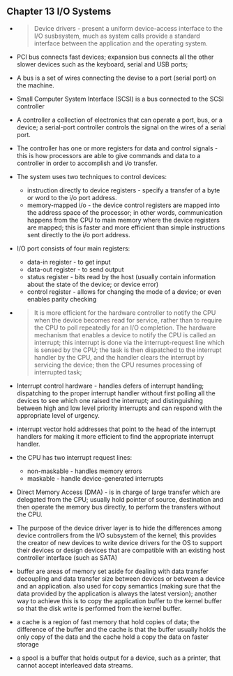 ## Chapter 13 I/O Systems

- > Device drivers - present a uniform device-access interface to the I/O susbsystem, much as system calls provide a standard interface between the application and the operating system.

- PCI bus connects fast devices; expansion bus connects all the other slower devices such as the keyboard, serial and USB ports;

- A bus is a set of wires connecting the devise to a port (serial port) on the machine.

- Small Computer System Interface (SCSI) is a bus connected to the SCSI controller

- A controller a collection of electronics that can operate a port, bus, or a device; a serial-port controller controls the signal on the wires of a serial port.

- The controller has one or more registers for data and control signals - this is how processors are able to give commands and data to a controller in order to accomplish and i/o transfer.

- The system uses two techniques to control devices: 
	+ instruction directly to device registers - specify a transfer of a byte or word to the i/o port address.
	+ memory-mapped i/o - the device control registers are mapped into the address space of the processor; in other words, communication happens from the CPU to main memory where the device registers are mapped; this is faster and more efficient than simple instructions sent directly to the i/o port address.

- I/O port consists of four main registers:
	+ data-in register - to get input 
	+ data-out register - to send output
	+ status register - bits read by the host (usually contain information about the state of the device; or device error)
	+ control register - allows for changing the mode of a device; or even enables parity checking


- > It is more efficient for the hardware controller to notify the CPU when the device becomes read for service, rather than to require the CPU to poll repeatedly for an I/O completion. The hardware mechanism that enables a device to notify the CPU is called an interrupt; this interrupt is done via the interrupt-request line which is sensed by the CPU; the task is then dispatched to the interrupt handler by the CPU, and the handler clears the interrupt by servicing the device; then the CPU resumes processing of interrupted task;

- Interrupt control hardware - handles defers of interrupt handling; dispatching to the proper interrupt handler without first polling all the devices to see which one raised the interrupt; and distinguishing between high and low level priority interrupts and can respond with the appropriate level of urgency.

- interrupt vector hold addresses that point to the head of the interrupt handlers for making it more efficient to find the appropriate interrupt handler.

- the CPU has two interrupt request lines: 
	+ non-maskable - handles memory errors
	+ maskable - handle device-generated interrupts

- Direct Memory Access (DMA) - is in charge of large transfer which are delegated from the CPU; usually hold pointer of source, destination and then operate the memory bus directly, to perform the transfers without the CPU. 

- The purpose of the device driver layer is to hide the differences among device controllers from the I/O subsystem of the kernel; this provides the creator of new devices to write device drivers for the OS to support their devices or design devices that are compatible with an existing host controller interface (such as SATA)


- buffer are areas of memory set aside for dealing with data transfer decoupling and data transfer size between devices or between a device and an application. also used for copy semantics (making sure that the data provided by the application is always the latest version); another way to achieve this is to copy the application buffer to the kernel buffer so that the disk write is performed from the kernel buffer.

- a cache is a region of fast memory that hold copies of data; the difference of the buffer and the cache is that the buffer usually holds the only copy of the data and the cache hold a copy the data on faster storage

-  a spool is a buffer that holds output for a device, such as a printer, that cannot accept interleaved data streams.




